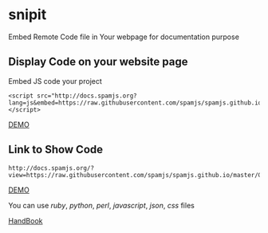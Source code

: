 # snipit
Embed Remote Code file in Your webpage for documentation purpose


## Display Code on your website page
Embed JS code your project

```
<script src="http://docs.spamjs.org?lang=js&embed=https://raw.githubusercontent.com/spamjs/spamjs.github.io/master/Gruntfile.js"></script>
```
[DEMO](/app/wrap.html)

## Link to Show Code

```
http://docs.spamjs.org/?view=https://raw.githubusercontent.com/spamjs/spamjs.github.io/master/Gruntfile.js&lang=js
```
[DEMO](http://docs.spamjs.org/?view=https://raw.githubusercontent.com/spamjs/spamjs.github.io/master/Gruntfile.js&lang=js)

You can use *ruby*, *python*, *perl*, *javascript*, *json*, *css* files

[HandBook](http://docs.spamjs.org/boilerplatez/docs/master/markdown/INDEX.md)


